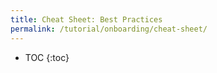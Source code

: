 ```yaml
---
title: Cheat Sheet: Best Practices
permalink: /tutorial/onboarding/cheat-sheet/
---
```


* TOC
{:toc}
